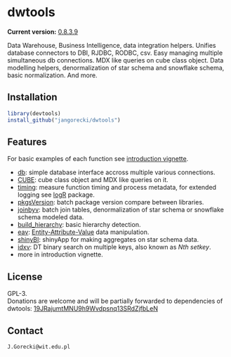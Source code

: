 # dwtools

**Current version:** [0.8.3.9](NEWS.md)  

Data Warehouse, Business Intelligence, data integration helpers. Unifies database connectors to DBI, RJDBC, RODBC, csv. Easy managing multiple simultaneous db connections. MDX like queries on cube class object. Data modelling helpers, denormalization of star schema and snowflake schema, basic normalization. And more.

## Installation

```r
library(devtools)
install_github("jangorecki/dwtools")
```

## Features

For basic examples of each function see [introduction vignette](https://cdn.rawgit.com/jangorecki/b02bdfb7a2bdb010f6cc/raw/392f1e32e23443699d2481ca6d7aefab3fa15499/dwtools.html).

- [db](tests/example-db.R): simple database interface accross multiple various connections.
- [CUBE](tests/example-cube.R): cube class object and MDX like queries on it.
- [timing](tests/example-timing.R): measure function timing and process metadata, for extended logging see [logR](https://github.com/jangorecki/logR) package.
- [pkgsVersion](tests/example-pkgs_version.R): batch package version compare between libraries.
- [joinbyv](tests/example-joinbyv.R): batch join tables, denormalization of star schema or snowflake schema modeled data.
- [build_hierarchy](tests/example-build_hierarchy.R): basic hierarchy detection.
- [eav](tests/example-eav.R): [Entity-Attribute-Value](https://en.wikipedia.org/wiki/Entity%E2%80%93attribute%E2%80%93value_model) data manipulation.
- [shinyBI](https://jangorecki.shinyapps.io/shinyBI/): shinyApp for making aggregates on star schema data.
- [idxv](tests/example-idxv.R): DT binary search on multiple keys, also known as *Nth setkey*.
- more in introduction vignette.

## License

GPL-3.  
Donations are welcome and will be partially forwarded to dependencies of dwtools: [19JRajumtMNU9h9Wvdpsnq13SRdZjfbLeN](https://blockchain.info/address/19JRajumtMNU9h9Wvdpsnq13SRdZjfbLeN)

## Contact

`J.Gorecki@wit.edu.pl`
